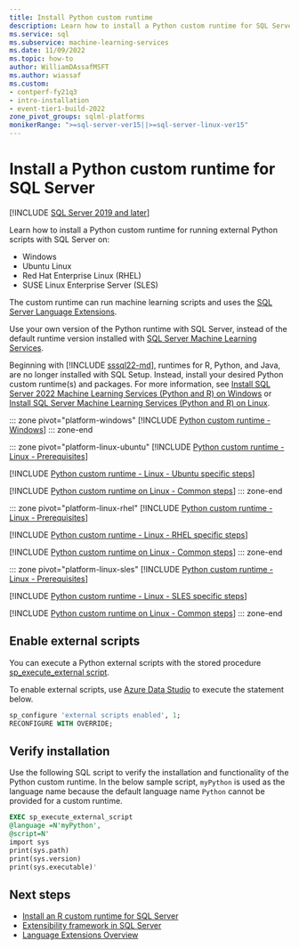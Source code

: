 ```yaml
---
title: Install Python custom runtime
description: Learn how to install a Python custom runtime for SQL Server using Language Extensions. The Python custom runtime can run machine learning scripts.
ms.service: sql
ms.subservice: machine-learning-services
ms.date: 11/09/2022
ms.topic: how-to
author: WilliamDAssafMSFT
ms.author: wiassaf
ms.custom:
- contperf-fy21q3
- intro-installation
- event-tier1-build-2022
zone_pivot_groups: sqlml-platforms
monikerRange: ">=sql-server-ver15||>=sql-server-linux-ver15"
---
```

# Install a Python custom runtime for SQL Server
[!INCLUDE [SQL Server 2019 and later](../../includes/applies-to-version/sqlserver2019.md)]

Learn how to install a Python custom runtime for running external Python scripts with SQL Server on:

+ Windows
+ Ubuntu Linux
+ Red Hat Enterprise Linux (RHEL)
+ SUSE Linux Enterprise Server (SLES)

The custom runtime can run machine learning scripts and uses the [SQL Server Language Extensions](../../language-extensions/language-extensions-overview.md).

Use your own version of the Python runtime with SQL Server, instead of the default runtime version installed with [SQL Server Machine Learning Services](../sql-server-machine-learning-services.md). 

Beginning with [!INCLUDE [sssql22-md](../../includes/sssql22-md.md)], runtimes for R, Python, and Java, are no longer installed with SQL Setup. Instead, install your desired Python custom runtime(s) and packages. For more information, see [Install SQL Server 2022 Machine Learning Services (Python and R) on Windows](sql-machine-learning-services-windows-install-sql-2022.md) or [Install SQL Server Machine Learning Services (Python and R) on Linux](../../linux/sql-server-linux-setup-machine-learning.md).

::: zone pivot="platform-windows"
[!INCLUDE [Python custom runtime - Windows](includes/custom-runtime-python-windows.md)]
::: zone-end

::: zone pivot="platform-linux-ubuntu"
[!INCLUDE [Python custom runtime - Linux - Prerequisites](includes/custom-runtime-python-linux-prerequisites.md)]

[!INCLUDE [Python custom runtime - Linux - Ubuntu specific steps](includes/custom-runtime-python-linux-ubuntu.md)]

[!INCLUDE [Python custom runtime on Linux - Common steps](includes/custom-runtime-python-linux-common.md)]
::: zone-end

::: zone pivot="platform-linux-rhel"
[!INCLUDE [Python custom runtime - Linux - Prerequisites](includes/custom-runtime-python-linux-prerequisites.md)]

[!INCLUDE [Python custom runtime - Linux - RHEL specific steps](includes/custom-runtime-python-linux-rhel.md)]

[!INCLUDE [Python custom runtime on Linux - Common steps](includes/custom-runtime-python-linux-common.md)]
::: zone-end

::: zone pivot="platform-linux-sles"
[!INCLUDE [Python custom runtime - Linux - Prerequisites](includes/custom-runtime-python-linux-prerequisites.md)]

[!INCLUDE [Python custom runtime - Linux - SLES specific steps](includes/custom-runtime-python-linux-sles.md)]

[!INCLUDE [Python custom runtime on Linux - Common steps](includes/custom-runtime-python-linux-common.md)]
::: zone-end

## Enable external scripts

You can execute a Python external scripts with the stored procedure [sp_execute_external script](../../relational-databases/system-stored-procedures/sp-execute-external-script-transact-sql.md).

To enable external scripts, use [Azure Data Studio](../../azure-data-studio/what-is-azure-data-studio.md) to execute the statement below.

```sql
sp_configure 'external scripts enabled', 1;
RECONFIGURE WITH OVERRIDE;  
```

## Verify installation

Use the following SQL script to verify the installation and functionality of the Python custom runtime. In the below sample script, `myPython` is used as the language name because the default language name `Python` cannot be provided for a custom runtime.

```sql
EXEC sp_execute_external_script
@language =N'myPython',
@script=N'
import sys
print(sys.path)
print(sys.version)
print(sys.executable)'
```

## Next steps

+ [Install an R custom runtime for SQL Server](custom-runtime-r.md)
+ [Extensibility framework in SQL Server](../concepts/extensibility-framework.md)
+ [Language Extensions Overview](../../language-extensions/language-extensions-overview.md)
